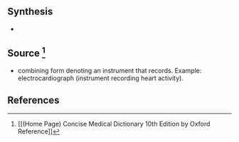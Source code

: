 ## Synthesis
- 
## Source [^1]
- combining form denoting an instrument that records. Example: electrocardiograph (instrument recording heart activity).
## References

[^1]: [[(Home Page) Concise Medical Dictionary 10th Edition by Oxford Reference]]